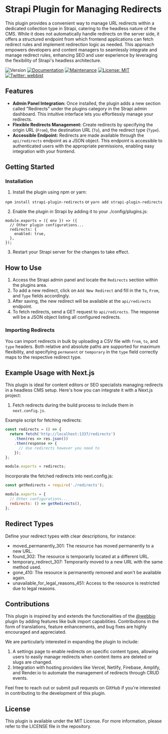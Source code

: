 # Strapi Plugin for Managing Redirects

This plugin provides a convenient way to manage URL redirects within a dedicated collection type in Strapi, catering to the headless nature of the CMS. While it does not automatically handle redirects on the server side, it offers a structured endpoint from which frontend applications can fetch redirect rules and implement redirection logic as needed. This approach empowers developers and content managers to seamlessly integrate and manage redirect rules, enhancing SEO and user experience by leveraging the flexibility of Strapi's headless architecture.

![Version](https://img.shields.io/badge/version-0.0.6-blue.svg?cacheSeconds=2592000)
[![Documentation](https://img.shields.io/badge/documentation-yes-brightgreen.svg)](https://github.com/Webbist-dev/strapi-redirects/#readme)
[![Maintenance](https://img.shields.io/badge/Maintained%3F-yes-green.svg)](https://github.com/Webbist-dev/strapi-redirects/graphs/commit-activity)
[![License: MIT](https://img.shields.io/github/license/Webbist-dev/strapi-redirects)](https://github.com/Webbist-dev/strapi-redirects/blob/master/LICENSE)
[![Twitter: webbist](https://img.shields.io/twitter/follow/webbist.svg?style=social)](https://twitter.com/webbist)

## Features

- **Admin Panel Integration:** Once installed, the plugin adds a new section called "Redirects" under the plugins category in the Strapi admin dashboard. This intuitive interface lets you effortlessly manage your redirects.
- **Flexible Redirects Management:** Create redirects by specifying the origin URL (`From`), the destination URL (`To`), and the redirect type (`Type`).
- **Accessible Endpoint:** Redirects are made available through the `api/redirects` endpoint as a JSON object. This endpoint is accessible to authenticated users with the appropriate permissions, enabling easy integration with your frontend.

## Getting Started

### Installation

1. Install the plugin using npm or yarn:

```npm install strapi-plugin-redirects``` or ```yarn add strapi-plugin-redirects```

2. Enable the plugin in Strapi by adding it to your ./config/plugins.js:

```
module.exports = ({ env }) => ({
  // Other plugin configurations...
  redirects: {
    enabled: true,
  },
});
```

3. Restart your Strapi server for the changes to take effect.

## How to Use

1. Access the Strapi admin panel and locate the `Redirects` section within the plugins area.
2. To add a new redirect, click on `Add New Redirect` and fill in the `To`, `From`, and `Type` fields accordingly.
3. After saving, the new redirect will be available at the `api/redirects` endpoint.
4. To fetch redirects, send a GET request to `api/redirects`. The response will be a JSON object listing all configured redirects.

### Importing Redirects

You can import redirects in bulk by uploading a CSV file with `from`, `to`, and `type` headers. Both relative and absolute paths are supported for maximum flexibility, and specifying `permanent` or `temporary` in the `type` field correctly maps to the respective redirect type.

## Example Usage with Next.js

This plugin is ideal for content editors or SEO specialists managing redirects in a headless CMS setup. Here's how you can integrate it with a Next.js project:

1. Fetch redirects during the build process to include them in `next.config.js`.

Example script for fetching redirects:

```javascript
const redirects = () => {
  return fetch('http://localhost:1337/redirects')
    .then(res => res.json())
    .then(response => {
      // Use redirects however you need to
    });
};

module.exports = redirects;
```

Incorporate the fetched redirects into next.config.js:


```javascript
const getRedirects = require('./redirects');

module.exports = {
  // Other configurations...
  redirects: () => getRedirects(),
};
```

## Redirect Types

Define your redirect types with clear descriptions, for instance:

- moved_permanently_301: The resource has moved permanently to a new URL.
- found_302: The resource is temporarily located at a different URL.
- temporary_redirect_307: Temporarily moved to a new URL with the same method used.
- gone_410: The resource is permanently removed and won't be available again.
- unavailable_for_legal_reasons_451: Access to the resource is restricted due to legal reasons.

## Contributions

This plugin is inspired by and extends the functionalities of the [@webbio](https://www.npmjs.com/package/@webbio/strapi-plugin-redirects) plugin by adding features like bulk import capabilities. Contributions in the form of translations, feature enhancements, and bug fixes are highly encouraged and appreciated.

We are particularly interested in expanding the plugin to include:

1. A settings page to enable redirects on specific content types, allowing users to easily manage redirects when content items are deleted or slugs are changed.
2. Integration with hosting providers like Vercel, Netlify, Firebase, Amplify, and Render.io to automate the management of redirects through CRUD events.

Feel free to reach out or submit pull requests on GitHub if you're interested in contributing to the development of this plugin.

## License

This plugin is available under the MIT License. For more information, please refer to the LICENSE file in the repository.